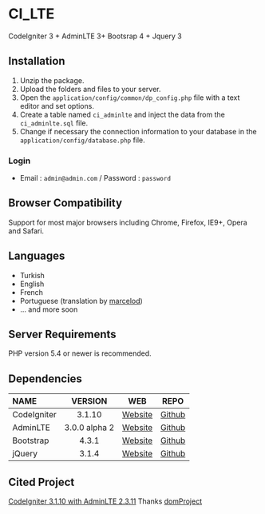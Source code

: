 # CI_LTE
CodeIgniter 3 + AdminLTE 3+ Bootsrap 4 + Jquery 3
## Installation
1. Unzip the package.
2. Upload the folders and files to your server.
3. Open the `application/config/common/dp_config.php` file with a text editor and set options.
4. Create a table named `ci_adminlte` and inject the data from the `ci_adminlte.sql` file.
5. Change if necessary the connection information to your database in the `application/config/database.php` file.
### Login
 * Email : `admin@admin.com` / Password : `password`
## Browser Compatibility
Support for most major browsers including Chrome, Firefox, IE9+, Opera and Safari.
## Languages
  * Turkish
  * English
  * French
  * Portuguese (translation by [marcelod](https://github.com/marcelod))
  * ... and more soon
## Server Requirements
PHP version 5.4 or newer is recommended.
## Dependencies
| NAME | VERSION | WEB | REPO |
| :--- | :---: | :---: | :---: |
| CodeIgniter | 3.1.10 | [Website](https://codeigniter.com) | [Github](https://github.com/bcit-ci/CodeIgniter/)
| AdminLTE | 3.0.0 alpha 2 | [Website](https://adminlte.io) | [Github](https://github.com/riverocdavidb/admin-lte)
| Bootstrap | 4.3.1 | [Website](https://getbootstrap.com) | [Github](https://github.com/twbs/bootstrap)
| jQuery | 3.1.4 | [Website](http://jquery.com) | [Github](https://github.com/jquery/jquery)

## Cited Project
[CodeIgniter 3.1.10 with AdminLTE 2.3.11](https://github.com/domProjects/CI-AdminLTE) 
Thanks [domProject](https://github.com/domProjects) 
